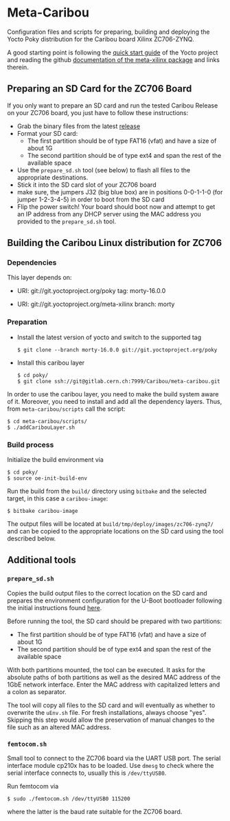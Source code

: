 # Meta-Caribou

Configuration files and scripts for preparing, building and deploying the Yocto Poky distribution for the Caribou board Xilinx ZC706-ZYNQ.

A good starting point is following the [quick start guide](http://www.yoctoproject.org/docs/2.0/yocto-project-qs/yocto-project-qs.html) of the Yocto project and reading the github [documentation of the meta-xilinx package](https://github.com/Xilinx/meta-xilinx/blob/master/README.md) and links therein.

## Preparing an SD Card for the ZC706 Board

If you only want to prepare an SD card and run the tested Caribou Release on your ZC706 board, you just have to follow these instructions:

* Grab the binary files from the latest [release](https://gitlab.cern.ch/Caribou/meta-caribou/tags)
* Format your SD card:
  * The first partition should be of type FAT16 (vfat) and have a size of about 1G
  * The second partition should be of type ext4 and span the rest of the available space
* Use the `prepare_sd.sh` tool (see below) to flash all files to the appropriate destinations.
* Stick it into the SD card slot of your ZC706 board
* make sure, the jumpers J32 (big blue box) are in positions 0-0-1-1-0 (for jumper 1-2-3-4-5) in order to boot from the SD card
* Flip the power switch! Your board should boot now and attempt to get an IP address from any DHCP server using the MAC address you provided to the `prepare_sd.sh` tool.

## Building the Caribou Linux distribution for ZC706

### Dependencies

This layer depends on:

 * URI: git://git.yoctoproject.org/poky tag: morty-16.0.0

 * URI: git://git.yoctoproject.org/meta-xilinx branch: morty

### Preparation

* Install the latest version of yocto and switch to the supported tag
  ```
  $ git clone --branch morty-16.0.0 git://git.yoctoproject.org/poky
  ```
* Install this caribou layer
  ```
  $ cd poky/
  $ git clone ssh://git@gitlab.cern.ch:7999/Caribou/meta-caribou.git
  ```

In order to use the caribou layer, you need to make the build system aware of
it. Moreover, you need to install and add all the dependency layers. Thus, from `meta-caribou/scripts` call the script:
  ```
  $ cd meta-caribou/scripts/
  $ ./addCaribouLayer.sh
  ```

### Build process
Initialize the build environment via

```
$ cd poky/
$ source oe-init-build-env
```

Run the build from the `build/` directory using `bitbake` and the selected target, in this case a `caribou-image`:

```
$ bitbake caribou-image
```

The output files will be located at `build/tmp/deploy/images/zc706-zynq7/` and can be copied to the appropriate locations on the SD card using the tool described below.


## Additional tools

### `prepare_sd.sh`

Copies the build output files to the correct location on the SD card and prepares the environment configuration for the U-Boot bootloader following the initial instructions found [here](https://github.com/Xilinx/meta-xilinx/blob/master/README.booting.md#preparing-sdmmc).

Before running the tool, the SD card should be prepared with two partitions:
* The first partition should be of type FAT16 (vfat) and have a size of about 1G
* The second partition should be of type ext4 and span the rest of the available space

With both partitions mounted, the tool can be executed. It asks for the absolute paths of both partitions as well as the desired MAC address of the 1GbE network interface. Enter the MAC address with capitalized letters and a colon as separator.

The tool will copy all files to the SD card and will eventually as whether to overwrite the `uEnv.sh` file. For fresh installations, always choose "yes". Skipping this step would allow the preservation of manual changes to the file such as an altered MAC address.

### `femtocom.sh`

Small tool to connect to the ZC706 board via the UART USB port. The serial interface module cp210x has to be loaded. Use `dmesg` to check where the serial interface connects to, usually this is `/dev/ttyUSB0`.

Run femtocom via

```
$ sudo ./femtocom.sh /dev/ttyUSB0 115200
```

where the latter is the baud rate suitable for the ZC706 board.
